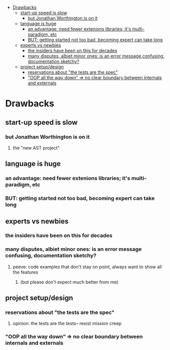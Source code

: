 - [Drawbacks](#org8531c20)
  - [start-up speed is slow](#org7602035)
    - [but Jonathan Worthington is on it](#org270baf4)
  - [language is huge](#org75076a0)
    - [an advantage: need fewer extenions libraries; it's multi-paradigm, etc](#orgc14cb33)
    - [BUT: getting started not too bad, becoming expert can take long](#org2a19c33)
  - [experts vs newbies](#org3919a0c)
    - [the insiders have been on this for decades](#org02ed702)
    - [many disputes, albiet minor ones: is an error message confusing, documentation sketchy?](#org9eaa391)
  - [project setup/design](#orgaa874bb)
    - [reservations about "the tests are the spec"](#orgc0b77ad)
    - ["OOP all the way down" => no clear boundary between internals and externals](#org34dcd89)


<a id="org8531c20"></a>

# Drawbacks


<a id="org7602035"></a>

## start-up speed is slow


<a id="org270baf4"></a>

### but Jonathan Worthington is on it

1.  the "new AST project"


<a id="org75076a0"></a>

## language is huge


<a id="orgc14cb33"></a>

### an advantage: need fewer extenions libraries; it's multi-paradigm, etc


<a id="org2a19c33"></a>

### BUT: getting started not too bad, becoming expert can take long


<a id="org3919a0c"></a>

## experts vs newbies


<a id="org02ed702"></a>

### the insiders have been on this for decades


<a id="org9eaa391"></a>

### many disputes, albiet minor ones: is an error message confusing, documentation sketchy?

1.  peeve: code examples that don't stay on point, always want to show all the features

    1.  (but please don't expect much better from me)


<a id="orgaa874bb"></a>

## project setup/design


<a id="orgc0b77ad"></a>

### reservations about "the tests are the spec"

1.  opinion: the tests are the tests&#x2013; resist mission creep


<a id="org34dcd89"></a>

### "OOP all the way down" => no clear boundary between internals and externals
